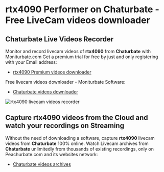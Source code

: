 # rtx4090 Performer on Chaturbate - Free LiveCam videos downloader

## Chaturbate Live Videos Recorder

Monitor and record livecam videos of **rtx4090** from **Chaturbate** with Moniturbate.com
Get a premium trial for free by just and only registering with your Email address:
* [rtx4090 Premium videos downloader](https://moniturbate.com/request-demo-licence-key.html)

Free livecam videos downloader - Moniturbate Software:
* [Chaturbate videos downloader](https://moniturbate.com/moniturbate-download-software.html)

![rtx4090 livecam videos recorder](https://peachurnet.com/templates/moniturbate-software.png)


## Capture rtx4090 videos from the Cloud and watch your recordings on Streaming

Without the need of downloading a software, capture **rtx4090** livecam videos from **Chaturbate** 100% online.
Watch Livecam archives from **Chaturbate** unlimitedly from thousands of existing recordings, only on Peachurbate.com and its websites network:
* [Chaturbate videos archives](https://peachurnet.com/)